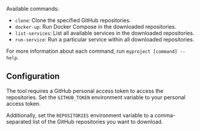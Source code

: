 Available commands:

- `clone`: Clone the specified GitHub repositories.
- `docker-up`: Run Docker Compose in the downloaded repositories.
- `list-services`: List all available services in the downloaded repositories.
- `run-service`: Run a particular service within all downloaded repositories.

For more information about each command, run `myproject [command] --help`.

## Configuration

The tool requires a GitHub personal access token to access the repositories. Set the `GITHUB_TOKEN` environment variable to your personal access token.

Additionally, set the `REPOSITORIES` environment variable to a comma-separated list of the GitHub repositories you want to download.
